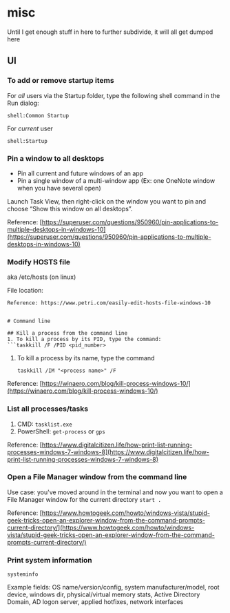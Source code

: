 # misc

Until I get enough stuff in here to further subdivide, it will all get dumped here

## UI

### To add or remove startup items

For _all_ users via the Startup folder, type the following shell command in the Run dialog:

```text
shell:Common Startup
```

For _current_ user

```text
shell:Startup
```

### Pin a window to all desktops

* Pin all current and future windows of an app
* Pin a single window of a multi-window app  \(Ex: one OneNote window when you have several open\)

Launch Task View, then right-click on the window you want to pin and choose “Show this window on all desktops”.

Reference: [https://superuser.com/questions/950960/pin-applications-to-multiple-desktops-in-windows-10](https://superuser.com/questions/950960/pin-applications-to-multiple-desktops-in-windows-10)

### Modify HOSTS file

aka /etc/hosts \(on linux\)

File location:

```text
Reference: https://www.petri.com/easily-edit-hosts-file-windows-10


# Command line

## Kill a process from the command line
1. To kill a process by its PID, type the command:
```taskkill /F /PID <pid_number>
```

1. To kill a process by its name, type the command

   `taskkill /IM "<process name>" /F`

Reference: [https://winaero.com/blog/kill-process-windows-10/](https://winaero.com/blog/kill-process-windows-10/)

### List all processes/tasks

1. CMD: `tasklist.exe`
2. PowerShell: `get-process` or `gps`

Reference: [https://www.digitalcitizen.life/how-print-list-running-processes-windows-7-windows-8](https://www.digitalcitizen.life/how-print-list-running-processes-windows-7-windows-8)

### Open a File Manager window from the command line

Use case: you've moved around in the terminal and now you want to open a File Manager window for the current directory `start .`

Reference: [https://www.howtogeek.com/howto/windows-vista/stupid-geek-tricks-open-an-explorer-window-from-the-command-prompts-current-directory/](https://www.howtogeek.com/howto/windows-vista/stupid-geek-tricks-open-an-explorer-window-from-the-command-prompts-current-directory/)

### Print system information

`systeminfo`

Example fields: OS name/version/config, system manufacturer/model, root device, windows dir, physical/virtual memory stats, Active Directory Domain, AD logon server, applied hotfixes, network interfaces

